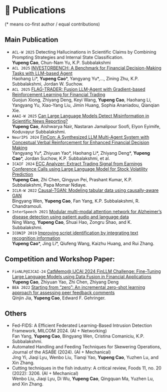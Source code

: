 
# 📝 Publications 
(\* means co-first author / equal contributions)

## Main Publication
- `ACL-W 2025` Detecting Hallucinations in Scientific Claims
by Combining Prompting Strategies and Internal State Classification.\
**Yupeng Cao**, Chun-Nam Yu, K.P. Subbalakshmi
- `ACL 2025` [INVESTORBENCH: A Benchmark for Financial Decision-Making Tasks
with LLM-based Agent](https://arxiv.org/pdf/2412.18174)\
Haohang Li\*, **Yupeng Cao**\*, Yangyang Yu\*,..., Zining Zhu,  K.P. Subbalakshmi, Jordan W. Suchow.
- `ACL 2025` [FLAG-TRADER: Fusion LLM-Agent with Gradient-based
Reinforcement Learning for Financial Trading](https://arxiv.org/pdf/2502.11433)\
Guojun Xiong, Zhiyang Deng, Keyi Wang, **Yupeng Cao**, Haohang Li, Yangyang Yu, Xiao-Yang Liu, Jimin Huang, Sophia Ananiadou, Qianqian Xie.
- ``AAAI-W 2025`` [Can Large Language Models Detect Misinformation in Scientific News Reporting?](https://openreview.net/forum?id=ZMewgcXcj1)\
**Yupeng Cao**, Aishwarya Nair, Nastaran Jamalipour Soofi, Elyon Eyimife, Koduvayur Subbalakshmi. 
- `NeurIPS 2024` [FinCon: A Synthesized LLM Multi-Agent System with Conceptual Verbal Reinforcement for Enhanced Financial Decision Making](https://arxiv.org/pdf/2407.06567)\
Yangyang Yu\*, Zhiyuan Yao\*, Haohang Li\*, Zhiyang Deng\*, **Yupeng Cao**\*, Jordan Suchow, K.P. Subbalakshmi, et al. 
- ``ICAIF 2024`` [ECC Analyzer: Extract Trading Signal from Earnings Conference Calls using Large Language Model for Stock Volatility Prediction](https://arxiv.org/pdf/2404.18470)\
**Yupeng Cao**, Zhi Chen, Qingyun Pei, Prashant Kumar, K.P. Subbalakshmi, Papa Momar Ndiaye.
- ``ICLR-W 2022`` [Causal-TGAN: Modeling tabular data using causally-aware GAN](https://openreview.net/pdf?id=BEhxCh4dvW5)\
Bingyang Wen, **Yupeng Cao**, Fan Yang, K.P. Subbalakshmi, R. Chandramouli.
- ``InterSpeech 2021`` [Modular multi-modal attention network for Alzheimer’s disease detection using patient audio and language data](https://www.researchgate.net/profile/Ning-Wang-174/publication/354221111_Modular_Multi-Modal_Attention_Network_for_Alzheimer's_Disease_Detection_Using_Patient_Audio_and_Language_Data/links/612f83222b40ec7d8bdc3fd4/Modular-Multi-Modal-Attention-Network-for-Alzheimers-Disease-Detection-Using-Patient-Audio-and-Language-Data.pdf)\
Ning Wang, **Yupeng Cao**, Shuai Hao, Zongru Shao, and K. Subbalakshmi.
- ``ICONIP 2019`` [Improving script identification by integrating text recognition information](https://web.archive.org/web/20220304205318id_/http://ajiips.com.au/papers/V16.3/v16n3_71-79.pdf)\
**Yupeng Cao**\*, Jing Li\*, Qiufeng Wang, Kaizhu Huang, and Rui Zhang.

## Competition and Workshop Paper:
- `FinNLP@IJCAI-24` [CatMemo@ IJCAI 2024 FinLLM Challenge: Fine-Tuning Large Language Models using Data Fusion in Financial Applications](https://aclanthology.org/2024.finnlp-2.19.pdf)\
**Yupeng Cao**, Zhiyuan Yao, Zhi Chen, Zhiyang Deng
- `BEA 2022` [Starting from “zero”: An incremental zero-shot learning approach for assessing peer feedback comments](https://aclanthology.org/2022.bea-1.8.pdf)\
Qinjin Jia, **Yupeng Cao**, Edward F. Gehringer.

## Others
- Fed-FIDS: A Efficient Federated Learning-Based Intrusion Detection Framework, MILCOM 2024. (AI + Networking)\
Fan Yang, **Yupeng Cao**, Bingyang Wen, Cristina Comaniciu, K.P. Subbalakshmi.
- Automated Handling and Feeding Techniques for Skewering Operations, Journal of the ASABE (2024). (AI + Mechanical)\
Jing Yi, Jiaqi Lyu, Wenbo Liu, Tianqi Yao, **Yupeng Cao**, Yuzhen Lu, and Xin Zhang. 
- Cutting techniques in the fish industry: A critical review, Foods 11, no. 20 (2022): 3206. (AI + Mechanical)\
Wenbo Liu, Jiaqi Lyu, Di Wu, **Yupeng Cao**, Qingquan Ma, Yuzhen Lu, and Xin Zhang.  
